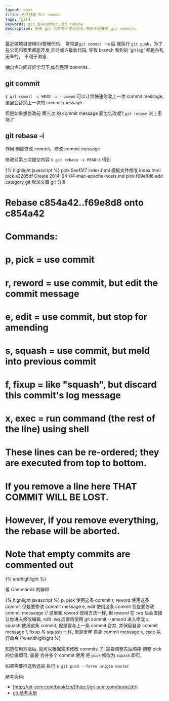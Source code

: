 ```yaml
---
layout: post
title: 合并整理 Git commit
tags: [git]
keywords: git,合并commit,git rebase
description: 使用 git 合并多个提交信息,整理不必要的 git commits.
---
```


最近做项目使用Git管理代码， 常常是`git commit －m` 后 就执行 `git push`，为了在公司和家里都能开发,实时或许最新代码, 导致 branch 看到的 'git log' 都是杂乱无章的。 不利于浏览.

抽出点时间好好学习下,如何整理 commits .


## git commit ##
`$ git commit -c HEAD -a --amend` 可以让你快速修改上一次 commit message, 这里会替换上一次的 commit message.

但是如果想修改前 第三次 的 commit message 要怎么改呢? `git rebase` 派上用场了

## git rebase -i ##

作用:删除修改 commit，修改 commit message

修改前第三次提交内容
`$ git rebase -i HEAD~3` 得到

{% highlight javascript %}
pick 5eef5f7 index.html 模板文件修改 index.html
pick a3285df Create 2014-04-04-mac-apache-hosts.md
pick f69e8d8 add category git 增加文章 git 分类
# Rebase c854a42..f69e8d8 onto c854a42
#
# Commands:
#  p, pick = use commit
#  r, reword = use commit, but edit the commit message
#  e, edit = use commit, but stop for amending
#  s, squash = use commit, but meld into previous commit
#  f, fixup = like "squash", but discard this commit's log message
#  x, exec = run command (the rest of the line) using shell
#
# These lines can be re-ordered; they are executed from top to bottom.
#
# If you remove a line here THAT COMMIT WILL BE LOST.
#
# However, if you remove everything, the rebase will be aborted.
#
# Note that empty commits are commented out
{% endhighlight %}

看 Commands 的解释

{% highlight javascript %}
p, pick 使用这条 commit
r, reword 使用这条 commit 但是要修改 commit message
e, edit 使用这条 commit 但是要修改 commit messaage // 这里和 reword 使用方法一样, 但 reword 在 :wq 后会直接让你进入修改编辑, edit :wq 后要再使用 git commit --amend 进入修改
s, squash 使用这条 commit, 但是要与上一条 commit 合并, 并保留自身 commit message
f, fixup 与 squash 一样, 但是舍弃 自身 commit message
x, exec 执行命令
{% endhighlight %}

知道使用方法后, 就可以根据需求修改 commits 了. 需要调整先后顺序 调整 pick 的位置即可.
需要 合并多个 commit 使用 吧 `pick` 修改为 `squash` 即可.

如果需要推送到远端 执行
`$ git push --force origin master`


参考资料:

* [http://git-scm.com/book/zh/](http://git-scm.com/book/zh/)
* [git 参考手册](http://gitref.org/zh/creating/)